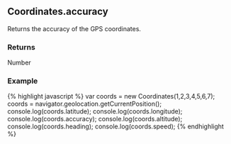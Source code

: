 Coordinates.accuracy
-----------
Returns the accuracy of the GPS coordinates.

### Returns ###
Number

### Example ###
{% highlight javascript %}
	var coords = new Coordinates(1,2,3,4,5,6,7);
	coords = navigator.geolocation.getCurrentPosition();
	console.log(coords.latitude);
	console.log(coords.longitude);
	console.log(coords.accuracy);
	console.log(coords.altitude);
	console.log(coords.heading);
	console.log(coords.speed);
{% endhighlight %}
